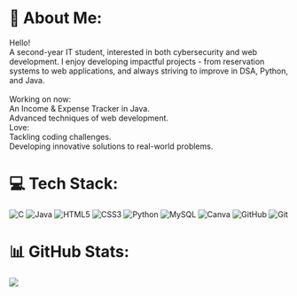 # 💫 About Me:
Hello!<br>A second-year IT student, interested in both cybersecurity and web development. I enjoy developing impactful projects - from reservation systems to web applications, and always striving to improve in DSA, Python, and Java.<br><br>Working on now:<br>An Income & Expense Tracker in Java.<br>Advanced techniques of web development.<br>Love:<br>Tackling coding challenges.<br>Developing innovative solutions to real-world problems.<br>


# 💻 Tech Stack:
![C](https://img.shields.io/badge/c-%2300599C.svg?style=plastic&logo=c&logoColor=white) ![Java](https://img.shields.io/badge/java-%23ED8B00.svg?style=plastic&logo=openjdk&logoColor=white) ![HTML5](https://img.shields.io/badge/html5-%23E34F26.svg?style=plastic&logo=html5&logoColor=white) ![CSS3](https://img.shields.io/badge/css3-%231572B6.svg?style=plastic&logo=css3&logoColor=white) ![Python](https://img.shields.io/badge/python-3670A0?style=plastic&logo=python&logoColor=ffdd54) ![MySQL](https://img.shields.io/badge/mysql-4479A1.svg?style=plastic&logo=mysql&logoColor=white) ![Canva](https://img.shields.io/badge/Canva-%2300C4CC.svg?style=plastic&logo=Canva&logoColor=white) ![GitHub](https://img.shields.io/badge/github-%23121011.svg?style=plastic&logo=github&logoColor=white) ![Git](https://img.shields.io/badge/git-%23F05033.svg?style=plastic&logo=git&logoColor=white)

# 📊 GitHub Stats:
<div align="center>
![](https://github-readme-stats.vercel.app/api?username=Namritha-R&theme=dark&hide_border=false&include_all_commits=false&count_private=false)<br/>
![](https://github-readme-streak-stats.herokuapp.com/?user=Namritha-R&theme=dark&hide_border=false)<br/>
![](https://github-readme-stats.vercel.app/api/top-langs/?username=Namritha-R&theme=dark&hide_border=false&include_all_commits=false&count_private=false&layout=compact)
  </div>
### ✍️ Random Dev Quote
![](https://quotes-github-readme.vercel.app/api?type=horizontal&theme=radical)

---
[![](https://visitcount.itsvg.in/api?id=Namritha-R&icon=0&color=0)](https://visitcount.itsvg.in)

<!-- Proudly created with GPRM ( https://gprm.itsvg.in ) -->
